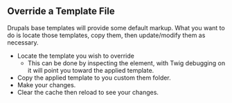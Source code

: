 ## Override a Template File

Drupals base templates will provide some default markup. What you want to do is locate those templates, copy them, then update/modify them as necessary.

* Locate the template you wish to override
  * This can be done by inspecting the element, with Twig debugging on it will point you toward the applied template.
* Copy the applied template to you custom them folder.
* Make your changes.
* Clear the cache then reload to see your changes.



